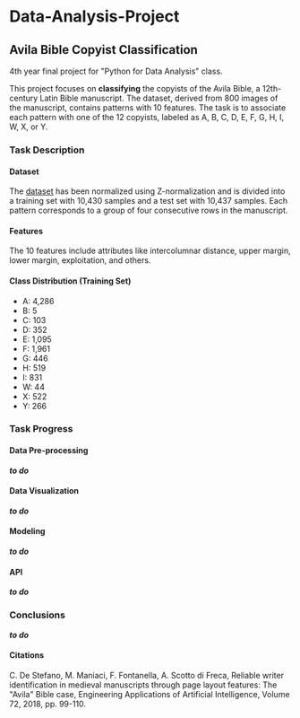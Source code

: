 # Data-Analysis-Project
## Avila Bible Copyist Classification

4th year final project for "Python for Data Analysis" class.

This project focuses on **classifying** the copyists of the Avila Bible, a 12th-century Latin Bible manuscript. The dataset, derived from 800 images of the manuscript, contains patterns with 10 features. The task is to associate each pattern with one of the 12 copyists, labeled as A, B, C, D, E, F, G, H, I, W, X, or Y.

### Task Description

#### Dataset
The [dataset](https://archive.ics.uci.edu/dataset/459/avila) has been normalized using Z-normalization and is divided into a training set with 10,430 samples and a test set with 10,437 samples. Each pattern corresponds to a group of four consecutive rows in the manuscript.

#### Features
The 10 features include attributes like intercolumnar distance, upper margin, lower margin, exploitation, and others.

#### Class Distribution (Training Set)
- A: 4,286
- B: 5
- C: 103
- D: 352
- E: 1,095
- F: 1,961
- G: 446
- H: 519
- I: 831
- W: 44
- X: 522
- Y: 266

### Task Progress

#### Data Pre-processing
***to do***

#### Data Visualization
***to do***

#### Modeling
***to do***

#### API
***to do***

### Conclusions
***to do***

#### Citations

C. De Stefano, M. Maniaci, F. Fontanella, A. Scotto di Freca, Reliable writer identification in medieval manuscripts through page layout features: The "Avila" Bible case, Engineering Applications of Artificial Intelligence, Volume 72, 2018, pp. 99-110.
